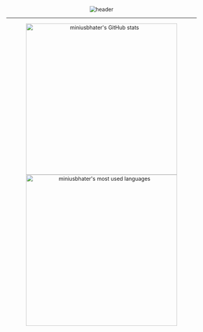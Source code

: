 <!-- Profile README for miniusbhater -->

<p align="center">
  <img src="https://capsule-render.vercel.app/api?type=rounded&height=300&color=gradient&text=Hey!%20i'm%20miniusbhater&reversal=false&animation=twinkling&fontAlignY=50" alt="header"/>
</p>

------

<p align="center">
  <img src="https://github-readme-stats.vercel.app/api?username=miniusbhater&show_icons=true&theme=radical&width=400" alt="miniusbhater's GitHub stats" width="400"/>
  <img src="https://github-readme-stats.vercel.app/api/top-langs/?username=miniusbhater&layout=compact&theme=radical&langs_count=5&width=400" alt="miniusbhater's most used languages" width="400"/>
</p>
